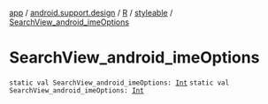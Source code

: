 [app](../../../index.md) / [android.support.design](../../index.md) / [R](../index.md) / [styleable](index.md) / [SearchView_android_imeOptions](./-search-view_android_ime-options.md)

# SearchView_android_imeOptions

`static val SearchView_android_imeOptions: `[`Int`](https://kotlinlang.org/api/latest/jvm/stdlib/kotlin/-int/index.html)
`static val SearchView_android_imeOptions: `[`Int`](https://kotlinlang.org/api/latest/jvm/stdlib/kotlin/-int/index.html)